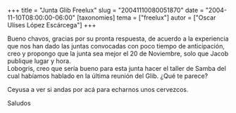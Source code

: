 +++
title = "Junta Glib Freelux"
slug = "20041110080051870"
date = "2004-11-10T08:00:00-06:00"
[taxonomies]
tema = ["freelux"]
autor = ["Oscar Ulises López Escárcega"]
+++

Bueno chavos, gracias por su pronta respuesta, de acuerdo a la
experiencia que nos han dado las juntas convocadas con poco tiempo de
anticipación, creo y propongo que la junta sea mejor el 20 de Noviembre,
solo que Jacob publique lugar y hora.  
Lobogris, creo que sería bueno para esta junta hacer el taller de Samba
del cual habíamos hablado en la última reunión del Glib. ¿Qué te parece?

Ceyusa a ver si andas por acá para echarnos unos cervezcos.

Saludos

